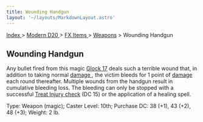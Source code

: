 ```yaml
---
title: Wounding Handgun
layout: '~/layouts/MarkdownLayout.astro'
---
```


[ Index ](/) > [ Modern D20 ](/modern.d20.srd) > [ FX Items ](/modern.d20.srd/fx.items) > [ Weapons](/modern.d20.srd/fx.items/weapons) > Wounding Handgun

##  Wounding Handgun

Any bullet fired from this magic [ Glock 17](/modern.d20.srd/equipment/weapons.handguns) deals such a terrible wound
that, in addition to taking normal [ damage ](/modern.d20.srd/combat/damage) ,
the victim bleeds for 1 point of [ damage ](/modern.d20.srd/combat/damage)
each round thereafter. Multiple wounds from the handgun result in cumulative
bleeding loss. The bleeding can only be stopped with a successful [ Treat Injury ](/modern.d20.srd/skills/treat.injury) [ check](/modern.d20.srd/skills/skill.basics) (DC 15) or the application of
a healing spell.

Type: Weapon (magic); Caster Level: 10th; Purchase DC: 38 (+1), 43 (+2), 48
(+3); Weight: 2 lb.

